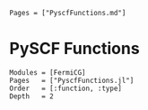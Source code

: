 ```@index
Pages = ["PyscfFunctions.md"]
```

# PySCF Functions 
```@autodocs
Modules = [FermiCG]
Pages   = ["PyscfFunctions.jl"]
Order   = [:function, :type]
Depth	= 2
```

